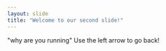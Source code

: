 ```yaml
---
layout: slide
title: "Welcome to our second slide!"
---
```

"why are you running"
Use the left arrow to go back!
